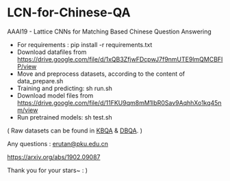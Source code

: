 # LCN-for-Chinese-QA
AAAI19 - Lattice CNNs for Matching Based Chinese Question Answering

* For requirements :  pip install -r requirements.txt 
* Download datafiles from https://drive.google.com/file/d/1xQB3ZfjwFDcpwJ7f9nmUTE9lmQMCBFIP/view
* Move and preprocess datasets, according to the content of data_prepare.sh
* Training and predicting: sh run.sh
* Download model files from https://drive.google.com/file/d/11FKU9qm8mM1lbR0Sav9AqhhXo1kq45nm/view
* Run pretrained models: sh test.sh

( Raw datasets can be found in [KBQA](https://github.com/msra-nlc/ChineseKBQA) & [DBQA](https://github.com/msra-nlc/ChineseDBQA). )

Any questions : erutan@pku.edu.cn

https://arxiv.org/abs/1902.09087 



Thank you for your stars~ : )


